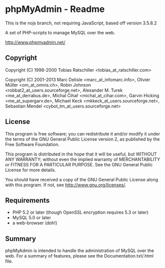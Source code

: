 phpMyAdmin - Readme
===================

This is the nojs branch, not requiring JavaScript, based off version 3.5.8.2

A set of PHP-scripts to manage MySQL over the web.

http://www.phpmyadmin.net/

Copyright
---------

Copyright (C) 1998-2000
    Tobias Ratschiller <tobias_at_ratschiller.com>

Copyright (C) 2001-2013
    Marc Delisle <marc_at_infomarc.info>,
    Olivier Müller <om_at_omnis.ch>,
    Robin Johnson <robbat2_at_users.sourceforge.net>,
    Alexander M. Turek <me_at_derrabus.de>,
    Michal Čihař <michal_at_cihar.com>,
    Garvin Hicking <me_at_supergarv.de>,
    Michael Keck <mkkeck_at_users.sourceforge.net>,
    Sebastian Mendel <cybot_tm_at_users.sourceforge.net>

License
-------

This program is free software; you can redistribute it and/or modify it under
the terms of the GNU General Public License version 2, as published by the
Free Software Foundation.

This program is distributed in the hope that it will be useful, but WITHOUT
ANY WARRANTY; without even the implied warranty of MERCHANTABILITY or FITNESS
FOR A PARTICULAR PURPOSE.  See the GNU General Public License for more
details.

You should have received a copy of the GNU General Public License
along with this program.  If not, see <http://www.gnu.org/licenses/>.

Requirements
------------

* PHP 5.2 or later (though OpenSSL encryption requires 5.3 or later)
* MySQL 5.0 or later
* a web-browser (doh!)

Summary
-------

phpMyAdmin is intended to handle the administration of MySQL over the web.
For a summary of features, please see the Documentation.txt/.html file.
